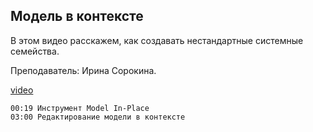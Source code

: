 ## Модель в контексте

В этом видео расскажем, как создавать нестандартные системные семейства.

Преподаватель: Ирина Сорокина.

[video](https://player.softculture.cc/embed/online/RVT/RVT_42.17.02_L4-3_Model_in_Place)

``` chapters
00:19 Инструмент Model In-Place 
03:00 Редактирование модели в контексте
```

